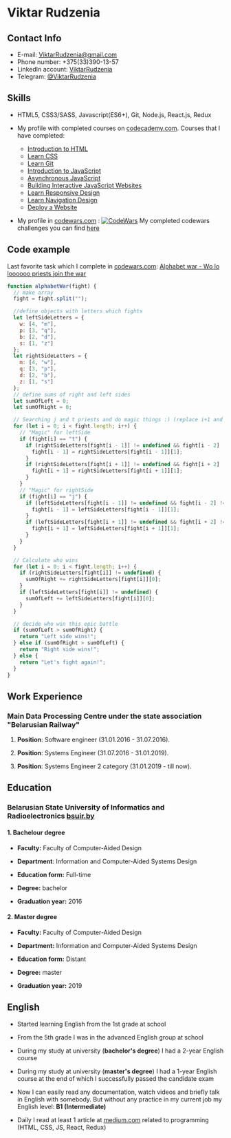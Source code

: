 # **Viktar Rudzenia**

## **Contact Info**

- E-mail: ViktarRudzenia@gmail.com
- Phone number: +375(33)390-13-57
- LinkedIn account: [ViktarRudzenia](https://www.linkedin.com/in/viktarrudzenia/)
- Telegram: [@ViktarRudzenia](https://t.me/ViktarRudzenia)

## **Skills**

- HTML5, CSS3/SASS, Javascript(ES6+), Git, Node.js, React.js, Redux

- My profile with completed courses on [codecademy.com](https://www.codecademy.com/profiles/ViktarRudzenia "codecademy.com/profiles/ViktarRudzenia"). Courses that I have completed:

  - [Introduction to HTML](https://www.codecademy.com/learn/learn-html "Introduction to HTML")
  - [Learn CSS](https://www.codecademy.com/learn/learn-css "Learn CSS")
  - [Learn Git](https://www.codecademy.com/learn/learn-git "Learn Git")
  - [Introduction to JavaScript](https://www.codecademy.com/learn/introduction-to-javascript "Introduction to JavaScript")
  - [Asynchronous JavaScript](https://www.codecademy.com/learn/asynchronous-javascript "Asynchronous JavaScript")
  - [Building Interactive JavaScript Websites](https://www.codecademy.com/learn/build-interactive-websites "Building Interactive JavaScript Websites")
  - [Learn Responsive Design](https://www.codecademy.com/learn/learn-responsive-design "Learn Responsive Design")
  - [Learn Navigation Design](https://www.codecademy.com/learn/learn-navigation-design "Learn Navigation Design")
  - [Deploy a Website](https://www.codecademy.com/learn/deploy-a-website "Deploy a Website")

- My profile in [codewars.com](https://www.codewars.com/users/Viktarrudzenia) : [![CodeWars](https://www.codewars.com/users/Viktarrudzenia/badges/large)](https://www.codewars.com/users/Viktarrudzenia)
  My completed codewars challenges you can find [here](https://github.com/Viktarrudzenia/codewars "Completed CodeWars Challenges")

## **Code example**

Last favorite task which I complete in [codewars.com](https://www.codewars.com/ "codewars.com"): [Alphabet war - Wo lo loooooo priests join the war](https://www.codewars.com/kata/59473c0a952ac9b463000064 "Alphabet war - Wo lo loooooo priests join the war")

```javascript
function alphabetWar(fight) {
  // make array
  fight = fight.split("");

  //define objects with letters which fights
  let leftSideLetters = {
    w: [4, "m"],
    p: [3, "q"],
    b: [2, "d"],
    s: [1, "z"]
  };
  let rightSideLetters = {
    m: [4, "w"],
    q: [3, "p"],
    d: [2, "b"],
    z: [1, "s"]
  };
  // define sums of right and left sides
  let sumOfLeft = 0;
  let sumOfRight = 0;

  // Searching j and t priests and do magic things :) (replace i+1 and i - 1)
  for (let i = 0; i < fight.length; i++) {
    // "Magic" for leftSide
    if (fight[i] == "t") {
      if (rightSideLetters[fight[i - 1]] != undefined && fight[i - 2] != "j") {
        fight[i - 1] = rightSideLetters[fight[i - 1]][1];
      }
      if (rightSideLetters[fight[i + 1]] != undefined && fight[i + 2] != "j") {
        fight[i + 1] = rightSideLetters[fight[i + 1]][1];
      }
    }
    // "Magic" for rightSide
    if (fight[i] == "j") {
      if (leftSideLetters[fight[i - 1]] != undefined && fight[i - 2] != "t") {
        fight[i - 1] = leftSideLetters[fight[i - 1]][1];
      }
      if (leftSideLetters[fight[i + 1]] != undefined && fight[i + 2] != "t") {
        fight[i + 1] = leftSideLetters[fight[i + 1]][1];
      }
    }
  }

  // Calculate who wins
  for (let i = 0; i < fight.length; i++) {
    if (rightSideLetters[fight[i]] != undefined) {
      sumOfRight += rightSideLetters[fight[i]][0];
    }
    if (leftSideLetters[fight[i]] != undefined) {
      sumOfLeft += leftSideLetters[fight[i]][0];
    }
  }

  // decide who win this epic battle
  if (sumOfLeft > sumOfRight) {
    return "Left side wins!";
  } else if (sumOfRight > sumOfLeft) {
    return "Right side wins!";
  } else {
    return "Let's fight again!";
  }
}
```

## **Work Experience**

### Main Data Processing Centre under the state association "Belarusian Railway"

1. **Position**: Software engineer (31.01.2016 - 31.07.2016).

2. **Position**: Systems Engineer (31.07.2016 - 31.01.2019).

3. **Position**: Systems Engineer 2 category (31.01.2019 - till now).

## **Education**

### Belarusian State University of Informatics and Radioelectronics [bsuir.by](https://www.bsuir.by/ "BSUIR.by")

#### 1\. Bachelour degree

- **Faculty:** Faculty of Computer-Aided Design

- **Department**: Information and Computer-Aided Systems Design

- **Education form:** Full-time

- **Degree:** bachelor

- **Graduation year:** 2016

#### 2\. Master degree

- **Faculty:** Faculty of Computer-Aided Design

- **Department:** Information and Computer-Aided Systems Design

- **Education form:** Distant

- **Degree:** master

- **Graduation year:** 2019

## **English**

- Started learning English from the 1st grade at school

- From the 5th grade I was in the advanced English group at school

- During my study at university (**bachelor's degree**) I had a 2-year English course

- During my study at university (**master's degree**) I had a 1-year English course at the end of which I successfully passed the candidate exam

- Now I can easily read any documentation, watch videos and briefly talk in English with somebody. But without any practice in my current job my English level: **B1 (Intermediate)**

- Daily I read at least 1 article at [medium.com](https://medium.com/ "medium.com") related to programming (HTML, CSS, JS, React, Redux)
